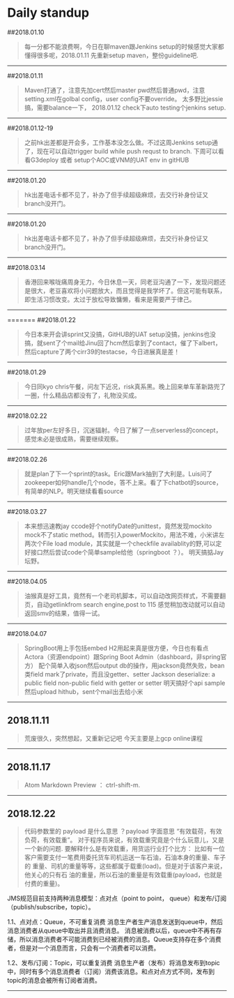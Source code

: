 # Daily standup

##2018.01.10
>每一分都不能浪费啊，今日在聊maven跟Jenkins setup的时候感觉大家都懂得很多呢，2018.01.11 先重新setup maven，整份guideline吧.
***
##2018.01.11
>Maven打通了，注意先加cert然后master pwd然后普通pwd，注意setting.xml在golbal config，user config不要override。 太多野比jessie搞，需要balance一下， 2018.01.12 check下auto testing个jenkins setup.
***

##2018.01.12-19
>之前hk出差都是开会多，工作基本没怎么做。不过这周Jenkins setup通了，现在可以自动trigger build while push requst to branch. 下周可以看看G3deploy 或者 setup个AOC或VNM的UAT env in gitHUB
***

##2018.01.20
>hk出差电话卡都不见了，补办了但手续超级麻烦，去交行补身份证又branch没开门。
***

##2018.01.20
>hk出差电话卡都不见了，补办了但手续超级麻烦，去交行补身份证又branch没开门。
***

##2018.03.14
>香港回来喉咙痛周身无力，今日休息一天，同老豆沟通了一下，发现问题还是很大，老豆喜欢将小问题放大，而且觉得是我学坏了。但这可能有联系，即生活习惯改变。太过于放松导致慵懒，看来是需要严于律己。
***
=======
##2018.01.22
>今日本来开会讲sprint又没搞，GitHUB的UAT setup没搞，jenkins也没搞，就sent了个mail给Jinu回了hcm然后拿到了contact，催了下albert，然后capture了两个cirr39的testacse，今日进展真是差！
***

##2018.01.29
>今日同kyo chris午餐，问左下近况，risk真系黑。晚上回来单车革新路兜了一圈，什么精品店都没有了，礼物没买成。
***

##2018.02.22
>过年放per左好多日，沉迷辐射。今日了解了一点serverless的concept，感觉未必是很成熟，需要继续观察。
***

##2018.02.26
>就是plan了下一个sprint的task。Eric跟Mark抽到了大利是。Luis问了zookeeper如何handle几个node，答不上来。看了下chatbot的source，有简单的NLP。明天继续看看source
***

##2018.03.27
>本来想迅速教jay ccode好个notifyDate的unittest，竟然发现mockito mock不了static method。转而引入powerMockito，用法不难，小米讲左两次个File load module，其实就是一个checkfile availablity的野,可以定好接口然后尝试code个简单sample给他（springboot ？）。 明天搞掂Jay坛野。
***

##2018.04.05
>油猴真是好工具，竟然有一个老司机脚本，可以自动改网页样式，不需要翻页，自动getlinkfrom search engine,post to 115
感觉稍加改动就可以自动返回smv的结果，值得一试。
***

##2018.04.07
>SpringBoot用上手包括embed H2用起来真是很方便，今日也有看点Actora（资源endpoint）跟Spring Boot Admin（dashboard，非spring官方）
配个简单入收json然后output db的操作，用jackson竟然失败，bean类field mark了private，而且没getter、setter
Jackson deserialize:
a public field
non-public field with getter or setter
明天搞好个api sample然后upload hithub，sent个mail出去给小米
***

## 2018.11.11
>荒废很久，突然想起，又重新记记吧
今天主要是上gcp online课程
***

## 2018.11.17
>Atom Markdown Preview ： ctrl-shift-m.
***

## 2018.12.22
>代码参数里的 payload 是什么意思 ？payload 字面意思 “有效载荷，有效负荷，有效载重”。
对于程序员来说，有效载重究竟是个什么玩意儿，又是一个新的问题.
要解释什么是有效载重，用货运行业打个比方：
比如有一位客户需要支付一笔费用委托货车司机运送一车石油，石油本身的重量、车子的
重量、司机的重量等等，这些都属于载重(load)。但是对于该客户来说，他关心的只有石
油的重量，所以石油的重量是有效载重(payload，也就是付费的重量)。

JMS规范目前支持两种消息模型：点对点（point to point， queue）和发布/订阅（publish/subscribe，topic）。

1.1、点对点：Queue，不可重复消费
消息生产者生产消息发送到queue中，然后消息消费者从queue中取出并且消费消息。
消息被消费以后，queue中不再有存储，所以消息消费者不可能消费到已经被消费的消息。Queue支持存在多个消费者，但是对一个消息而言，只会有一个消费者可以消费。

1.2、发布/订阅：Topic，可以重复消费
消息生产者（发布）将消息发布到topic中，同时有多个消息消费者（订阅）消费该消息。和点对点方式不同，发布到topic的消息会被所有订阅者消费。
***
